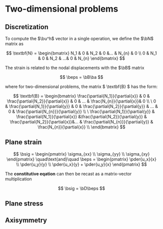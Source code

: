 $\newcommand{\beps}{\boldsymbol\varepsilon}$
$\newcommand{\bsig}{\boldsymbol\sigma}$
$\newcommand{\ud}{d}$
$\newcommand{\us}{\mathrm{s}}$
$\newcommand{\ba}{\mathbf{a}}$
$\newcommand{\bb}{\mathbf{b}}$
$\newcommand{\bc}{\mathbf{c}}$
$\newcommand{\bt}{\mathbf{t}}$
$\newcommand{\bu}{\mathbf{u}}$
$\newcommand{\bw}{\mathbf{w}}$
$\newcommand{\bN}{\mathbf{N}}$
$\newcommand{\bB}{\mathbf{B}}$
$\newcommand{\bD}{\mathbf{D}}$
$\newcommand{\bK}{\mathbf{K}}$
$\newcommand{\pder}[2]{\frac{\partial #1}{\partial #2}}$
$\newcommand{\iD}{\boldsymbol{\mathcal{D}}}$

# Two-dimensional problems

## Discretization

To compute the $\bu^h$ vector in a single operation, we define the $\bN$ matrix as

$$  
\textbf{N} = \begin{bmatrix}  
N_1  & 0 & N_2 &  0 &... & N_{n} & 0 \\
0 &  N_1 & 0 & N_2 & ...& 0 &  N_{n} \end{bmatrix}
$$

The strain is related to the nodal displacements with the $\bB$ matrix

$$ 
\beps = \bB\ba
$$ 

where for two-dimensional problems, the matrix $ \textbf{B} $ has the form:

$$ \textbf{B} = 
\begin{bmatrix} 
\frac{\partial{N_1}}{\partial{x}}  &  0 & \frac{\partial{N_2}}{\partial{x}} &  0 & ... &  \frac{N_{n}}{\partial{x}}& 0 \\
\
0 &   \frac{\partial{N_1}}{\partial{y}}   & 0 &  \frac{\partial{N_2}}{\partial{y}} & ... & 0 & \frac{\partial{N_{n}}}{\partial{y}}  \\
\
\frac{\partial{N_1}}{\partial{y}} &  \frac{\partial{N_1}}{\partial{x}} &\frac{\partial{N_2}}{\partial{y}} & \frac{\partial{N_2}}{\partial{x}}&... & \frac{\partial{N_{n}}}{\partial{y}} & \frac{N_{n}}{\partial{x}} \\
\end{bmatrix}
$$

## Plane strain

$$
\bsig = \begin{pmatrix} \sigma_{xx} \\ \sigma_{yy} \\ \sigma_{xy} \end{pmatrix}
\quad\text{and}\quad
\beps = \begin{pmatrix} \pder{u_x}{x} \\ \pder{u_y}{y} \\ \pder{u_x}{y} + \pder{u_y}{x} \end{pmatrix}
$$

The **constitutive eqation** can then be recast as a matrix-vector multiplication

$$
\bsig = \bD\beps
$$

## Plane stress

## Axisymmetry
